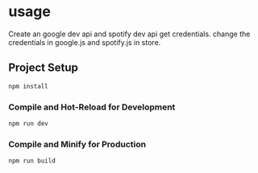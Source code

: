 # usage

Create an google dev api and spotify dev api get credentials.
change the credentials in google.js and spotify.js in store.

## Project Setup

```sh
npm install
```

### Compile and Hot-Reload for Development

```sh
npm run dev
```

### Compile and Minify for Production

```sh
npm run build
```
